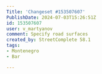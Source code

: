 ```yaml
---
Title: 'Changeset #153507607'
PublishDate: 2024-07-03T15:26:51Z
id: 153507607
user: v_martyanov
comment: Specify road surfaces
created_by: StreetComplete 58.1
tags:
- Montenegro
- Bar

---
```

